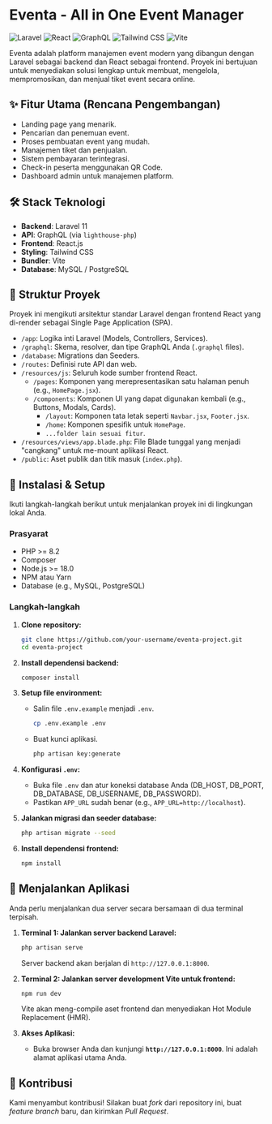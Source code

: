 # Eventa - All in One Event Manager

![Laravel](https://img.shields.io/badge/Laravel-FF2D20?style=for-the-badge&logo=laravel&logoColor=white)
![React](https://img.shields.io/badge/React-20232A?style=for-the-badge&logo=react&logoColor=61DAFB)
![GraphQL](https://img.shields.io/badge/GraphQL-E10098?style=for-the-badge&logo=graphql&logoColor=white)
![Tailwind CSS](https://img.shields.io/badge/Tailwind_CSS-38B2AC?style=for-the-badge&logo=tailwind-css&logoColor=white)
![Vite](https://img.shields.io/badge/Vite-646CFF?style=for-the-badge&logo=vite&logoColor=white)

Eventa adalah platform manajemen event modern yang dibangun dengan Laravel sebagai backend dan React sebagai frontend. Proyek ini bertujuan untuk menyediakan solusi lengkap untuk membuat, mengelola, mempromosikan, dan menjual tiket event secara online.

## ✨ Fitur Utama (Rencana Pengembangan)

-   Landing page yang menarik.
-   Pencarian dan penemuan event.
-   Proses pembuatan event yang mudah.
-   Manajemen tiket dan penjualan.
-   Sistem pembayaran terintegrasi.
-   Check-in peserta menggunakan QR Code.
-   Dashboard admin untuk manajemen platform.

## 🛠️ Stack Teknologi

-   **Backend**: Laravel 11
-   **API**: GraphQL (via `lighthouse-php`)
-   **Frontend**: React.js
-   **Styling**: Tailwind CSS
-   **Bundler**: Vite
-   **Database**: MySQL / PostgreSQL

## 📂 Struktur Proyek

Proyek ini mengikuti arsitektur standar Laravel dengan frontend React yang di-render sebagai Single Page Application (SPA).

-   `/app`: Logika inti Laravel (Models, Controllers, Services).
-   `/graphql`: Skema, resolver, dan tipe GraphQL Anda (`.graphql` files).
-   `/database`: Migrations dan Seeders.
-   `/routes`: Definisi rute API dan web.
-   `/resources/js`: Seluruh kode sumber frontend React.
    -   `/pages`: Komponen yang merepresentasikan satu halaman penuh (e.g., `HomePage.jsx`).
    -   `/components`: Komponen UI yang dapat digunakan kembali (e.g., Buttons, Modals, Cards).
        -   `/layout`: Komponen tata letak seperti `Navbar.jsx`, `Footer.jsx`.
        -   `/home`: Komponen spesifik untuk `HomePage`.
        -   `...folder lain sesuai fitur`.
-   `/resources/views/app.blade.php`: File Blade tunggal yang menjadi "cangkang" untuk me-mount aplikasi React.
-   `/public`: Aset publik dan titik masuk (`index.php`).

## 🚀 Instalasi & Setup

Ikuti langkah-langkah berikut untuk menjalankan proyek ini di lingkungan lokal Anda.

### Prasyarat

-   PHP >= 8.2
-   Composer
-   Node.js >= 18.0
-   NPM atau Yarn
-   Database (e.g., MySQL, PostgreSQL)

### Langkah-langkah

1.  **Clone repository:**
    ```bash
    git clone https://github.com/your-username/eventa-project.git
    cd eventa-project
    ```

2.  **Install dependensi backend:**
    ```bash
    composer install
    ```

3.  **Setup file environment:**
    -   Salin file `.env.example` menjadi `.env`.
        ```bash
        cp .env.example .env
        ```
    -   Buat kunci aplikasi.
        ```bash
        php artisan key:generate
        ```

4.  **Konfigurasi `.env`:**
    -   Buka file `.env` dan atur koneksi database Anda (DB_HOST, DB_PORT, DB_DATABASE, DB_USERNAME, DB_PASSWORD).
    -   Pastikan `APP_URL` sudah benar (e.g., `APP_URL=http://localhost`).

5.  **Jalankan migrasi dan seeder database:**
    ```bash
    php artisan migrate --seed
    ```

6.  **Install dependensi frontend:**
    ```bash
    npm install
    ```

## 🏃 Menjalankan Aplikasi

Anda perlu menjalankan dua server secara bersamaan di dua terminal terpisah.

1.  **Terminal 1: Jalankan server backend Laravel:**
    ```bash
    php artisan serve
    ```
    Server backend akan berjalan di `http://127.0.0.1:8000`.

2.  **Terminal 2: Jalankan server development Vite untuk frontend:**
    ```bash
    npm run dev
    ```
    Vite akan meng-compile aset frontend dan menyediakan Hot Module Replacement (HMR).

3.  **Akses Aplikasi:**
    -   Buka browser Anda dan kunjungi **`http://127.0.0.1:8000`**. Ini adalah alamat aplikasi utama Anda.

## 🤝 Kontribusi

Kami menyambut kontribusi! Silakan buat *fork* dari repository ini, buat *feature branch* baru, dan kirimkan *Pull Request*.
